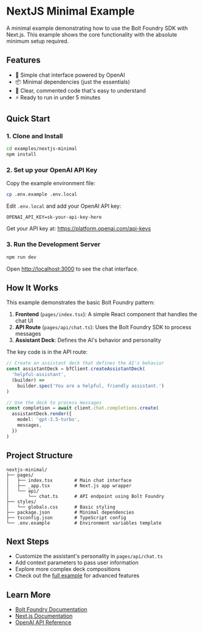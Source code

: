 # NextJS Minimal Example

A minimal example demonstrating how to use the Bolt Foundry SDK with Next.js. This example shows the core functionality with the absolute minimum setup required.

## Features

- 🤖 Simple chat interface powered by OpenAI
- 📦 Minimal dependencies (just the essentials)
- 🎯 Clear, commented code that's easy to understand
- ⚡ Ready to run in under 5 minutes

## Quick Start

### 1. Clone and Install

```bash
cd examples/nextjs-minimal
npm install
```

### 2. Set up your OpenAI API Key

Copy the example environment file:

```bash
cp .env.example .env.local
```

Edit `.env.local` and add your OpenAI API key:

```
OPENAI_API_KEY=sk-your-api-key-here
```

Get your API key at: https://platform.openai.com/api-keys

### 3. Run the Development Server

```bash
npm run dev
```

Open [http://localhost:3000](http://localhost:3000) to see the chat interface.

## How It Works

This example demonstrates the basic Bolt Foundry pattern:

1. **Frontend** (`pages/index.tsx`): A simple React component that handles the chat UI
2. **API Route** (`pages/api/chat.ts`): Uses the Bolt Foundry SDK to process messages
3. **Assistant Deck**: Defines the AI's behavior and personality

The key code is in the API route:

```typescript
// Create an assistant deck that defines the AI's behavior
const assistantDeck = bfClient.createAssistantDeck(
  'helpful-assistant',
  (builder) =>
    builder.spec('You are a helpful, friendly assistant.')
)

// Use the deck to process messages
const completion = await client.chat.completions.create(
  assistantDeck.render({
    model: 'gpt-3.5-turbo',
    messages,
  })
)
```

## Project Structure

```
nextjs-minimal/
├── pages/
│   ├── index.tsx        # Main chat interface
│   ├── _app.tsx         # Next.js app wrapper
│   └── api/
│       └── chat.ts      # API endpoint using Bolt Foundry
├── styles/
│   └── globals.css      # Basic styling
├── package.json         # Minimal dependencies
├── tsconfig.json        # TypeScript config
└── .env.example         # Environment variables template
```

## Next Steps

- Customize the assistant's personality in `pages/api/chat.ts`
- Add context parameters to pass user information
- Explore more complex deck compositions
- Check out the [full example](../nextjs-sample) for advanced features

## Learn More

- [Bolt Foundry Documentation](https://boltfoundry.com/docs)
- [Next.js Documentation](https://nextjs.org/docs)
- [OpenAI API Reference](https://platform.openai.com/docs)